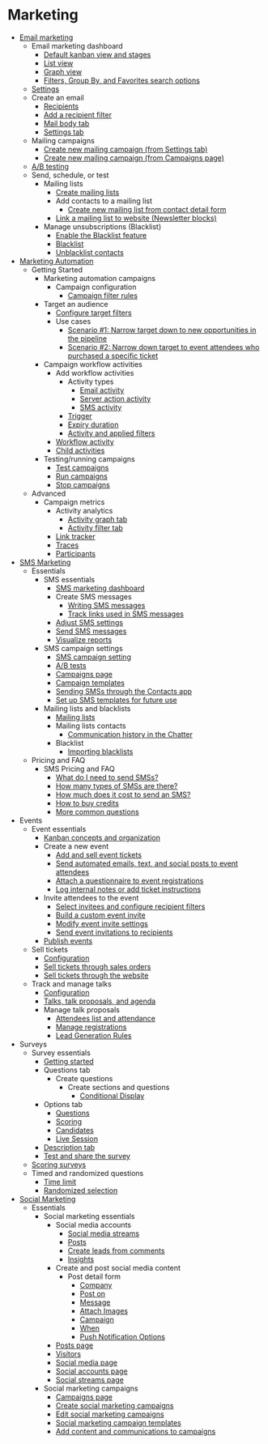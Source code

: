 # Marketing

  * [Email marketing](marketing/email_marketing)
    * Email marketing dashboard
      * [Default kanban view and stages](marketing/email_marketing#default-kanban-view-and-stages)
      * [List view](marketing/email_marketing#list-view)
      * [Graph view](marketing/email_marketing#graph-view)
      * [Filters, Group By, and Favorites search options](marketing/email_marketing#filters-group-by-and-favorites-search-options)
    * [Settings](marketing/email_marketing#settings)
    * Create an email
      * [Recipients](marketing/email_marketing#recipients)
      * [Add a recipient filter](marketing/email_marketing#add-a-recipient-filter)
      * [Mail body tab](marketing/email_marketing#mail-body-tab)
      * [Settings tab](marketing/email_marketing#settings-tab)
    * Mailing campaigns
      * [Create new mailing campaign (from Settings tab)](marketing/email_marketing#create-new-mailing-campaign-from-settings-tab)
      * [Create new mailing campaign (from Campaigns page)](marketing/email_marketing#create-new-mailing-campaign-from-campaigns-page)
    * [A/B testing](marketing/email_marketing#a-b-testing)
    * Send, schedule, or test
      * Mailing lists
        * [Create mailing lists](marketing/email_marketing/mailing_lists#create-mailing-lists)
        * Add contacts to a mailing list
          * [Create new mailing list from contact detail form](marketing/email_marketing/mailing_lists#create-new-mailing-list-from-contact-detail-form)
        * [Link a mailing list to website (Newsletter blocks)](marketing/email_marketing/mailing_lists#link-a-mailing-list-to-website-newsletter-blocks)
      * Manage unsubscriptions (Blacklist)
        * [Enable the Blacklist feature](marketing/email_marketing/unsubscriptions#enable-the-blacklist-feature)
        * [Blacklist](marketing/email_marketing/unsubscriptions#blacklist)
        * [Unblacklist contacts](marketing/email_marketing/unsubscriptions#unblacklist-contacts)
  * [Marketing Automation](marketing/marketing_automation)
    * Getting Started
      * Marketing automation campaigns
        * Campaign configuration
          * [Campaign filter rules](marketing/marketing_automation/getting_started/first_campaign#campaign-filter-rules)
      * Target an audience
        * [Configure target filters](marketing/marketing_automation/getting_started/target_audience#configure-target-filters)
        * Use cases
          * [Scenario #1: Narrow target down to new opportunities in the pipeline](marketing/marketing_automation/getting_started/target_audience#scenario-1-narrow-target-down-to-new-opportunities-in-the-pipeline)
          * [Scenario #2: Narrow down target to event attendees who purchased a specific ticket](marketing/marketing_automation/getting_started/target_audience#scenario-2-narrow-down-target-to-event-attendees-who-purchased-a-specific-ticket)
      * Campaign workflow activities
        * Add workflow activities
          * Activity types
            * [Email activity](marketing/marketing_automation/getting_started/workflow_activities#email-activity)
            * [Server action activity](marketing/marketing_automation/getting_started/workflow_activities#server-action-activity)
            * [SMS activity](marketing/marketing_automation/getting_started/workflow_activities#sms-activity)
          * [Trigger](marketing/marketing_automation/getting_started/workflow_activities#trigger)
          * [Expiry duration](marketing/marketing_automation/getting_started/workflow_activities#expiry-duration)
          * [Activity and applied filters](marketing/marketing_automation/getting_started/workflow_activities#activity-and-applied-filters)
        * [Workflow activity](marketing/marketing_automation/getting_started/workflow_activities#workflow-activity)
        * [Child activities](marketing/marketing_automation/getting_started/workflow_activities#child-activities)
      * Testing/running campaigns
        * [Test campaigns](marketing/marketing_automation/getting_started/testing_running#test-campaigns)
        * [Run campaigns](marketing/marketing_automation/getting_started/testing_running#run-campaigns)
        * [Stop campaigns](marketing/marketing_automation/getting_started/testing_running#stop-campaigns)
    * Advanced
      * Campaign metrics
        * Activity analytics
          * [Activity graph tab](marketing/marketing_automation/advanced/understanding_metrics#activity-graph-tab)
          * [Activity filter tab](marketing/marketing_automation/advanced/understanding_metrics#activity-filter-tab)
        * [Link tracker](marketing/marketing_automation/advanced/understanding_metrics#link-tracker)
        * [Traces](marketing/marketing_automation/advanced/understanding_metrics#traces)
        * [Participants](marketing/marketing_automation/advanced/understanding_metrics#participants)
  * [SMS Marketing](marketing/sms_marketing)
    * Essentials
      * SMS essentials
        * [SMS marketing dashboard](marketing/sms_marketing/essentials/sms_essentials#sms-marketing-dashboard)
        * Create SMS messages
          * [Writing SMS messages](marketing/sms_marketing/essentials/sms_essentials#writing-sms-messages)
          * [Track links used in SMS messages](marketing/sms_marketing/essentials/sms_essentials#track-links-used-in-sms-messages)
        * [Adjust SMS settings](marketing/sms_marketing/essentials/sms_essentials#adjust-sms-settings)
        * [Send SMS messages](marketing/sms_marketing/essentials/sms_essentials#send-sms-messages)
        * [Visualize reports](marketing/sms_marketing/essentials/sms_essentials#visualize-reports)
      * SMS campaign settings
        * [SMS campaign setting](marketing/sms_marketing/essentials/sms_campaign_settings#sms-campaign-setting)
        * [A/B tests](marketing/sms_marketing/essentials/sms_campaign_settings#a-b-tests)
        * [Campaigns page](marketing/sms_marketing/essentials/sms_campaign_settings#campaigns-page)
        * [Campaign templates](marketing/sms_marketing/essentials/sms_campaign_settings#campaign-templates)
        * [Sending SMSs through the Contacts app](marketing/sms_marketing/essentials/sms_campaign_settings#sending-smss-through-the-contacts-app)
        * [Set up SMS templates for future use](marketing/sms_marketing/essentials/sms_campaign_settings#set-up-sms-templates-for-future-use)
      * Mailing lists and blacklists
        * [Mailing lists](marketing/sms_marketing/essentials/mailing_lists_blacklists#mailing-lists)
        * Mailing lists contacts
          * [Communication history in the Chatter](marketing/sms_marketing/essentials/mailing_lists_blacklists#communication-history-in-the-chatter)
        * Blacklist
          * [Importing blacklists](marketing/sms_marketing/essentials/mailing_lists_blacklists#importing-blacklists)
    * Pricing and FAQ
      * SMS Pricing and FAQ
        * [What do I need to send SMSs?](marketing/sms_marketing/pricing/pricing_and_faq#what-do-i-need-to-send-smss)
        * [How many types of SMSs are there?](marketing/sms_marketing/pricing/pricing_and_faq#how-many-types-of-smss-are-there)
        * [How much does it cost to send an SMS?](marketing/sms_marketing/pricing/pricing_and_faq#how-much-does-it-cost-to-send-an-sms)
        * [How to buy credits](marketing/sms_marketing/pricing/pricing_and_faq#how-to-buy-credits)
        * [More common questions](marketing/sms_marketing/pricing/pricing_and_faq#more-common-questions)
  * Events
    * Event essentials
      * [Kanban concepts and organization](marketing/events/event_essentials#kanban-concepts-and-organization)
      * Create a new event
        * [Add and sell event tickets](marketing/events/event_essentials#add-and-sell-event-tickets)
        * [Send automated emails, text, and social posts to event attendees](marketing/events/event_essentials#send-automated-emails-text-and-social-posts-to-event-attendees)
        * [Attach a questionnaire to event registrations](marketing/events/event_essentials#attach-a-questionnaire-to-event-registrations)
        * [Log internal notes or add ticket instructions](marketing/events/event_essentials#log-internal-notes-or-add-ticket-instructions)
      * Invite attendees to the event
        * [Select invitees and configure recipient filters](marketing/events/event_essentials#select-invitees-and-configure-recipient-filters)
        * [Build a custom event invite](marketing/events/event_essentials#build-a-custom-event-invite)
        * [Modify event invite settings](marketing/events/event_essentials#modify-event-invite-settings)
        * [Send event invitations to recipients](marketing/events/event_essentials#send-event-invitations-to-recipients)
      * [Publish events](marketing/events/event_essentials#publish-events)
    * Sell tickets
      * [Configuration](marketing/events/sell_tickets#configuration)
      * [Sell tickets through sales orders](marketing/events/sell_tickets#sell-tickets-through-sales-orders)
      * [Sell tickets through the website](marketing/events/sell_tickets#sell-tickets-through-the-website)
    * Track and manage talks
      * [Configuration](marketing/events/track_manage_talks#configuration)
      * [Talks, talk proposals, and agenda](marketing/events/track_manage_talks#talks-talk-proposals-and-agenda)
      * Manage talk proposals
        * [Attendees list and attendance](marketing/events/track_manage_talks#attendees-list-and-attendance)
        * [Manage registrations](marketing/events/track_manage_talks#manage-registrations)
        * [Lead Generation Rules](marketing/events/track_manage_talks#lead-generation-rules)
  * Surveys
    * Survey essentials
      * [Getting started](marketing/surveys/create#getting-started)
      * Questions tab
        * Create questions
          * Create sections and questions
            * [Conditional Display](marketing/surveys/create#conditional-display)
      * Options tab
        * [Questions](marketing/surveys/create#questions)
        * [Scoring](marketing/surveys/create#scoring)
        * [Candidates](marketing/surveys/create#candidates)
        * [Live Session](marketing/surveys/create#live-session)
      * [Description tab](marketing/surveys/create#description-tab)
      * [Test and share the survey](marketing/surveys/create#test-and-share-the-survey)
    * [Scoring surveys](marketing/surveys/scoring)
    * Timed and randomized questions
      * [Time limit](marketing/surveys/time_random#time-limit)
      * [Randomized selection](marketing/surveys/time_random#randomized-selection)
  * [Social Marketing](marketing/social_marketing)
    * Essentials
      * Social marketing essentials
        * Social media accounts
          * [Social media streams](marketing/social_marketing/essentials/social_essentials#social-media-streams)
          * [Posts](marketing/social_marketing/essentials/social_essentials#posts)
          * [Create leads from comments](marketing/social_marketing/essentials/social_essentials#create-leads-from-comments)
          * [Insights](marketing/social_marketing/essentials/social_essentials#insights)
        * Create and post social media content
          * Post detail form
            * [Company](marketing/social_marketing/essentials/social_essentials#company)
            * [Post on](marketing/social_marketing/essentials/social_essentials#post-on)
            * [Message](marketing/social_marketing/essentials/social_essentials#message)
            * [Attach Images](marketing/social_marketing/essentials/social_essentials#attach-images)
            * [Campaign](marketing/social_marketing/essentials/social_essentials#campaign)
            * [When](marketing/social_marketing/essentials/social_essentials#when)
            * [Push Notification Options](marketing/social_marketing/essentials/social_essentials#push-notification-options)
        * [Posts page](marketing/social_marketing/essentials/social_essentials#posts-page)
        * [Visitors](marketing/social_marketing/essentials/social_essentials#visitors)
        * [Social media page](marketing/social_marketing/essentials/social_essentials#social-media-page)
        * [Social accounts page](marketing/social_marketing/essentials/social_essentials#social-accounts-page)
        * [Social streams page](marketing/social_marketing/essentials/social_essentials#social-streams-page)
      * Social marketing campaigns
        * [Campaigns page](marketing/social_marketing/essentials/social_campaigns#campaigns-page)
        * [Create social marketing campaigns](marketing/social_marketing/essentials/social_campaigns#create-social-marketing-campaigns)
        * [Edit social marketing campaigns](marketing/social_marketing/essentials/social_campaigns#edit-social-marketing-campaigns)
        * [Social marketing campaign templates](marketing/social_marketing/essentials/social_campaigns#social-marketing-campaign-templates)
        * [Add content and communications to campaigns](marketing/social_marketing/essentials/social_campaigns#add-content-and-communications-to-campaigns)


